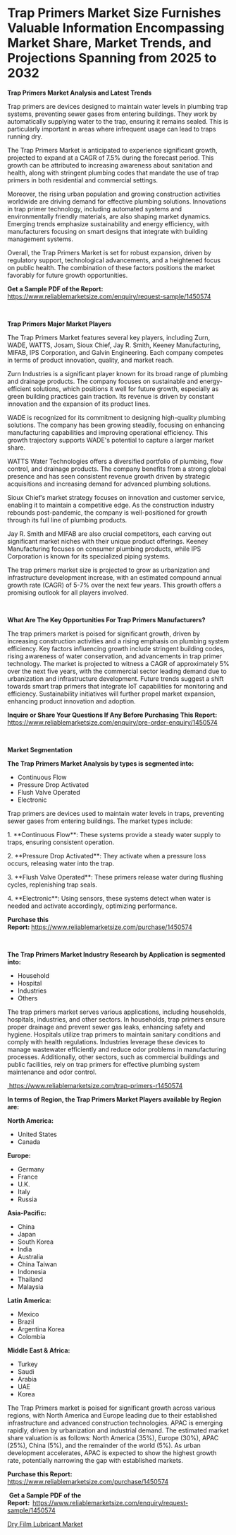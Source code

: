 <p><h1>Trap Primers Market Size Furnishes Valuable Information Encompassing Market Share, Market Trends, and Projections Spanning from 2025 to 2032</h1></p><p><strong>Trap Primers Market Analysis and Latest Trends</strong></p>
<p><p>Trap primers are devices designed to maintain water levels in plumbing trap systems, preventing sewer gases from entering buildings. They work by automatically supplying water to the trap, ensuring it remains sealed. This is particularly important in areas where infrequent usage can lead to traps running dry.</p><p>The Trap Primers Market is anticipated to experience significant growth, projected to expand at a CAGR of 7.5% during the forecast period. This growth can be attributed to increasing awareness about sanitation and health, along with stringent plumbing codes that mandate the use of trap primers in both residential and commercial settings. </p><p>Moreover, the rising urban population and growing construction activities worldwide are driving demand for effective plumbing solutions. Innovations in trap primer technology, including automated systems and environmentally friendly materials, are also shaping market dynamics. Emerging trends emphasize sustainability and energy efficiency, with manufacturers focusing on smart designs that integrate with building management systems. </p><p>Overall, the Trap Primers Market is set for robust expansion, driven by regulatory support, technological advancements, and a heightened focus on public health. The combination of these factors positions the market favorably for future growth opportunities.</p></p>
<p><strong>Get a Sample PDF of the Report:&nbsp;</strong> <a href="https://www.reliablemarketsize.com/enquiry/request-sample/1450574?utm_campaign=2253&utm_medium=2&utm_source=Github&utm_content=ia&utm_term=01022025&utm_id=trap-primers">https://www.reliablemarketsize.com/enquiry/request-sample/1450574</a></p>
<p>&nbsp;</p>
<p><strong>Trap Primers Major Market Players</strong></p>
<p><p>The Trap Primers Market features several key players, including Zurn, WADE, WATTS, Josam, Sioux Chief, Jay R. Smith, Keeney Manufacturing, MIFAB, IPS Corporation, and Galvin Engineering. Each company competes in terms of product innovation, quality, and market reach.</p><p>Zurn Industries is a significant player known for its broad range of plumbing and drainage products. The company focuses on sustainable and energy-efficient solutions, which positions it well for future growth, especially as green building practices gain traction. Its revenue is driven by constant innovation and the expansion of its product lines.</p><p>WADE is recognized for its commitment to designing high-quality plumbing solutions. The company has been growing steadily, focusing on enhancing manufacturing capabilities and improving operational efficiency. This growth trajectory supports WADE's potential to capture a larger market share.</p><p>WATTS Water Technologies offers a diversified portfolio of plumbing, flow control, and drainage products. The company benefits from a strong global presence and has seen consistent revenue growth driven by strategic acquisitions and increasing demand for advanced plumbing solutions.</p><p>Sioux Chief’s market strategy focuses on innovation and customer service, enabling it to maintain a competitive edge. As the construction industry rebounds post-pandemic, the company is well-positioned for growth through its full line of plumbing products.</p><p>Jay R. Smith and MIFAB are also crucial competitors, each carving out significant market niches with their unique product offerings. Keeney Manufacturing focuses on consumer plumbing products, while IPS Corporation is known for its specialized piping systems.</p><p>The trap primers market size is projected to grow as urbanization and infrastructure development increase, with an estimated compound annual growth rate (CAGR) of 5-7% over the next few years. This growth offers a promising outlook for all players involved.</p></p>
<p>&nbsp;</p>
<p><strong>What Are The Key Opportunities For Trap Primers Manufacturers?</strong></p>
<p><p>The trap primers market is poised for significant growth, driven by increasing construction activities and a rising emphasis on plumbing system efficiency. Key factors influencing growth include stringent building codes, rising awareness of water conservation, and advancements in trap primer technology. The market is projected to witness a CAGR of approximately 5% over the next five years, with the commercial sector leading demand due to urbanization and infrastructure development. Future trends suggest a shift towards smart trap primers that integrate IoT capabilities for monitoring and efficiency. Sustainability initiatives will further propel market expansion, enhancing product innovation and adoption.</p></p>
<p><strong>Inquire or Share Your Questions If Any Before Purchasing This Report:</strong> <a href="https://www.reliablemarketsize.com/enquiry/pre-order-enquiry/1450574?utm_campaign=2253&utm_medium=2&utm_source=Github&utm_content=ia&utm_term=01022025&utm_id=trap-primers">https://www.reliablemarketsize.com/enquiry/pre-order-enquiry/1450574</a></p>
<p>&nbsp;</p>
<p><strong>Market Segmentation</strong></p>
<p><strong>The Trap Primers Market Analysis by types is segmented into:</strong></p>
<p><ul><li>Continuous Flow</li><li>Pressure Drop Activated</li><li>Flush Valve Operated</li><li>Electronic</li></ul></p>
<p><p>Trap primers are devices used to maintain water levels in traps, preventing sewer gases from entering buildings. The market types include:</p><p>1. **Continuous Flow**: These systems provide a steady water supply to traps, ensuring consistent operation.</p><p>  </p><p>2. **Pressure Drop Activated**: They activate when a pressure loss occurs, releasing water into the trap.</p><p>  </p><p>3. **Flush Valve Operated**: These primers release water during flushing cycles, replenishing trap seals.</p><p>  </p><p>4. **Electronic**: Using sensors, these systems detect when water is needed and activate accordingly, optimizing performance.</p></p>
<p><strong>Purchase this Report:&nbsp;</strong><a href="https://www.reliablemarketsize.com/purchase/1450574?utm_campaign=2253&utm_medium=2&utm_source=Github&utm_content=ia&utm_term=01022025&utm_id=trap-primers">https://www.reliablemarketsize.com/purchase/1450574</a></p>
<p>&nbsp;</p>
<p><strong>The Trap Primers Market Industry Research by Application is segmented into:</strong></p>
<p><ul><li>Household</li><li>Hospital</li><li>Industries</li><li>Others</li></ul></p>
<p><p>The trap primers market serves various applications, including households, hospitals, industries, and other sectors. In households, trap primers ensure proper drainage and prevent sewer gas leaks, enhancing safety and hygiene. Hospitals utilize trap primers to maintain sanitary conditions and comply with health regulations. Industries leverage these devices to manage wastewater efficiently and reduce odor problems in manufacturing processes. Additionally, other sectors, such as commercial buildings and public facilities, rely on trap primers for effective plumbing system maintenance and odor control.</p></p>
<p><a href="https://www.reliablemarketsize.com/trap-primers-r1450574?utm_campaign=2253&utm_medium=2&utm_source=Github&utm_content=ia&utm_term=01022025&utm_id=trap-primers">&nbsp;https://www.reliablemarketsize.com/trap-primers-r1450574</a></p>
<p><strong>In terms of Region, the Trap Primers Market Players available by Region are:</strong></p>
<p>
    <p> <strong> North America: </strong>
        <ul>
            <li>United States</li>
            <li>Canada</li>
        </ul>
        </p> 
    <p> <strong> Europe: </strong>
        <ul>
            <li>Germany</li>
            <li>France</li>
            <li>U.K.</li>
            <li>Italy</li>
            <li>Russia</li>
        </ul>
        </p> 
    <p> <strong> Asia-Pacific: </strong>
        <ul>
            <li>China</li>
            <li>Japan</li>
            <li>South Korea</li>
            <li>India</li>
            <li>Australia</li>
            <li>China Taiwan</li>
            <li>Indonesia</li>
            <li>Thailand</li>
            <li>Malaysia</li>
        </ul>
        </p> 
    <p> <strong> Latin America: </strong>
        <ul>
            <li>Mexico</li>
            <li>Brazil</li>
            <li>Argentina Korea</li>
            <li>Colombia</li>
        </ul>
        </p> 
    <p> <strong> Middle East & Africa: </strong>
        <ul>
            <li>Turkey</li>
            <li>Saudi</li>
            <li>Arabia</li>
            <li>UAE</li>
            <li>Korea</li>
        </ul>
    </p>
    </p>
<p><p>The Trap Primers market is poised for significant growth across various regions, with North America and Europe leading due to their established infrastructure and advanced construction technologies. APAC is emerging rapidly, driven by urbanization and industrial demand. The estimated market share valuation is as follows: North America (35%), Europe (30%), APAC (25%), China (5%), and the remainder of the world (5%). As urban development accelerates, APAC is expected to show the highest growth rate, potentially narrowing the gap with established markets.</p></p>
<p><strong>Purchase this Report: </strong><a href="https://www.reliablemarketsize.com/purchase/1450574?utm_campaign=2253&utm_medium=2&utm_source=Github&utm_content=ia&utm_term=01022025&utm_id=trap-primers">https://www.reliablemarketsize.com/purchase/1450574</a></p>
<p>&nbsp;<strong>Get a Sample PDF of the Report:&nbsp;&nbsp;</strong><a href="https://www.reliablemarketsize.com/enquiry/request-sample/1450574?utm_campaign=2253&utm_medium=2&utm_source=Github&utm_content=ia&utm_term=01022025&utm_id=trap-primers">https://www.reliablemarketsize.com/enquiry/request-sample/1450574</a></p>
<p><strong></strong></p>
<p><p><a href="https://github.com/risingtrista99259/Market-Research-Report-List-1/blob/main/dry-film-lubricant-market.md?utm_campaign=2253&utm_medium=2&utm_source=Github&utm_content=ia&utm_term=01022025&utm_id=trap-primers">Dry Film Lubricant Market</a></p></p>